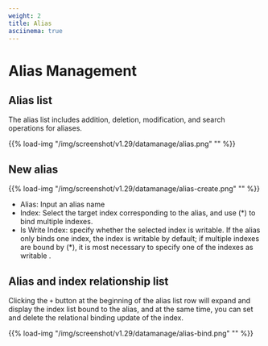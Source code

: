 ```yaml
---
weight: 2
title: Alias
asciinema: true
---
```


# Alias Management

## Alias list

The alias list includes addition, deletion, modification, and search operations for aliases.

{{% load-img "/img/screenshot/v1.29/datamanage/alias.png" "" %}}

## New alias

{{% load-img "/img/screenshot/v1.29/datamanage/alias-create.png" "" %}}

- Alias: Input an alias name
- Index: Select the target index corresponding to the alias, and use (\*) to bind multiple indexes.
- Is Write Index: specify whether the selected index is writable. If the alias only binds one index, the index is writable by default; if multiple indexes are bound by (\*), it is most necessary to specify one of the indexes as writable .

## Alias and index relationship list

Clicking the `+` button at the beginning of the alias list row will expand and display the index list bound to the alias, and at the same time, you can set and delete the relational binding update of the index.

{{% load-img "/img/screenshot/v1.29/datamanage/alias-bind.png" "" %}}

